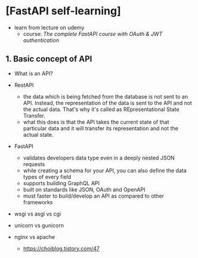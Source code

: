 # [FastAPI self-learning]
- learn from lecture on udemy
    - course: *The complete FastAPI course with OAuth & JWT authentication*



## **1. Basic concept of API**
- What is an API?
- RestAPI
    - the data which is being fetched from the database is not sent to an API. Instead, the representation of the data is sent to the API and not the actual data. That's why it's called as REpresentational State Transfer.
    - what this does is that the API takes the current state of that particular data and it will transfer its representation and not the actual state.
- FastAPI
    - validates developers data type even in a deeply nested JSON requests
    - while creating a schema for your API, you can also define the data types of every field
    - supports building GraphQL API
    - built on standards like JSON, OAuth and OpenAPI
    - must faster to build/develop an API as compared to other frameworks

- wsgi vs asgi vs cgi
- unicorn vs gunicorn
- nginx vs apache
    - https://choiblog.tistory.com/47
